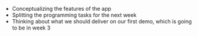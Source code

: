 - Conceptualizing the features of the app
- Splitting the programming tasks for the next week
- Thinking about what we should deliver on our first demo, which is going to be in week 3